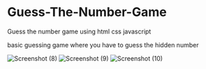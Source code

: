 # Guess-The-Number-Game
Guess the number game using html css javascript

basic guessing game where you have to guess the hidden number

![Screenshot (8)](https://user-images.githubusercontent.com/104499544/219052871-5b1e312b-7c36-4861-8d17-a23e41bb96b4.png)
![Screenshot (9)](https://user-images.githubusercontent.com/104499544/219052887-e475ec73-7380-4cbe-8674-dab8d55f2bde.png)
![Screenshot (10)](https://user-images.githubusercontent.com/104499544/219052891-6d9a051c-96df-4956-a50d-0a3bdbf6c823.png)
